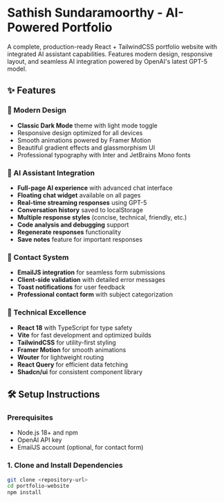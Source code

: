 # Sathish Sundaramoorthy - AI-Powered Portfolio

A complete, production-ready React + TailwindCSS portfolio website with integrated AI assistant capabilities. Features modern design, responsive layout, and seamless AI integration powered by OpenAI's latest GPT-5 model.

## ✨ Features

### 🎨 Modern Design
- **Classic Dark Mode** theme with light mode toggle
- Responsive design optimized for all devices
- Smooth animations powered by Framer Motion
- Beautiful gradient effects and glassmorphism UI
- Professional typography with Inter and JetBrains Mono fonts

### 🤖 AI Assistant Integration
- **Full-page AI experience** with advanced chat interface
- **Floating chat widget** available on all pages
- **Real-time streaming responses** using GPT-5
- **Conversation history** saved to localStorage
- **Multiple response styles** (concise, technical, friendly, etc.)
- **Code analysis and debugging** support
- **Regenerate responses** functionality
- **Save notes** feature for important responses

### 📧 Contact System
- **EmailJS integration** for seamless form submissions
- **Client-side validation** with detailed error messages
- **Toast notifications** for user feedback
- **Professional contact form** with subject categorization

### 🚀 Technical Excellence
- **React 18** with TypeScript for type safety
- **Vite** for fast development and optimized builds
- **TailwindCSS** for utility-first styling
- **Framer Motion** for smooth animations
- **Wouter** for lightweight routing
- **React Query** for efficient data fetching
- **Shadcn/ui** for consistent component library

## 🛠️ Setup Instructions

### Prerequisites
- Node.js 18+ and npm
- OpenAI API key
- EmailJS account (optional, for contact form)

### 1. Clone and Install Dependencies

```bash
git clone <repository-url>
cd portfolio-website
npm install
